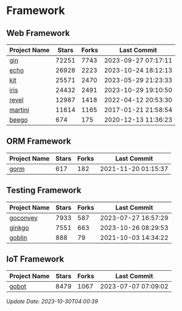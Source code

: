 # Framework

## Web Framework
| Project Name | Stars | Forks | Last Commit |
| ------------ | ----- | ----- | ----------- |
| [gin](https://github.com/gin-gonic/gin) | 72251 | 7743 | 2023-09-27 07:17:11 |
| [echo](https://github.com/labstack/echo) | 26928 | 2223 | 2023-10-24 18:12:13 |
| [kit](https://github.com/go-kit/kit) | 25571 | 2470 | 2023-05-29 21:23:33 |
| [iris](https://github.com/kataras/iris) | 24432 | 2491 | 2023-10-29 19:10:50 |
| [revel](https://github.com/revel/revel) | 12987 | 1418 | 2022-04-12 20:53:30 |
| [martini](https://github.com/go-martini/martini) | 11614 | 1165 | 2017-01-21 21:58:54 |
| [beego](https://github.com/astaxie/beego) | 674 | 175 | 2020-12-13 11:36:23 |

## ORM Framework
| Project Name | Stars | Forks | Last Commit |
| ------------ | ----- | ----- | ----------- |
| [gorm](https://github.com/jinzhu/gorm) | 617 | 182 | 2021-11-20 01:15:37 |

## Testing Framework
| Project Name | Stars | Forks | Last Commit |
| ------------ | ----- | ----- | ----------- |
| [goconvey](https://github.com/smartystreets/goconvey) | 7933 | 587 | 2023-07-27 16:57:29 |
| [ginkgo](https://github.com/onsi/ginkgo) | 7551 | 663 | 2023-10-26 08:29:53 |
| [goblin](https://github.com/franela/goblin) | 888 | 79 | 2021-10-03 14:34:22 |

## IoT Framework
| Project Name | Stars | Forks | Last Commit |
| ------------ | ----- | ----- | ----------- |
| [gobot](https://github.com/hybridgroup/gobot) | 8479 | 1067 | 2023-07-07 07:09:02 |

*Update Date: 2023-10-30T04:00:39*